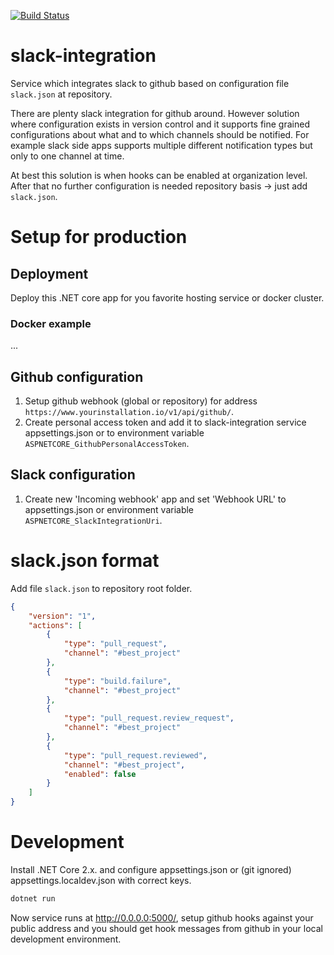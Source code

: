 [![Build Status](https://jenkins.protacon.cloud/buildStatus/icon?job=www.github.com/slack-integration/master)](https://jenkins.protacon.cloud/job/www.github.com/job/slack-integration/job/master/)

# slack-integration
Service which integrates slack to github based on configuration file `slack.json` at repository.

There are plenty slack integration for github around. However solution where configuration exists in version control and it supports fine grained configurations about what and to which channels should be notified. For example slack side apps supports multiple different notification types but only to one channel at time.

At best this solution is when hooks can be enabled at organization level. After that no further configuration is needed repository basis -> just add `slack.json`.

# Setup for production
## Deployment
Deploy this .NET core app for you favorite hosting service or docker cluster.

### Docker example
...

## Github configuration
1. Setup github webhook (global or repository) for address `https://www.yourinstallation.io/v1/api/github/`.
2. Create personal access token and add it to slack-integration service appsettings.json or to environment variable `ASPNETCORE_GithubPersonalAccessToken`.

## Slack configuration
1. Create new 'Incoming webhook' app and set 'Webhook URL' to appsettings.json or environment variable `ASPNETCORE_SlackIntegrationUri`.

# slack.json format
Add file `slack.json` to repository root folder.

```json
{
    "version": "1",
    "actions": [
        {
            "type": "pull_request",
            "channel": "#best_project"
        },
        {
            "type": "build.failure",
            "channel": "#best_project"
        },
        {
            "type": "pull_request.review_request",
            "channel": "#best_project"
        },
        {
            "type": "pull_request.reviewed",
            "channel": "#best_project",
            "enabled": false
        }
    ]
}
```

# Development
Install .NET Core 2.x. and configure appsettings.json or (git ignored) appsettings.localdev.json with correct keys.

```bash
dotnet run
```

Now service runs at http://0.0.0.0:5000/, setup github hooks against your public address and you should get hook messages from github in your local development environment.

